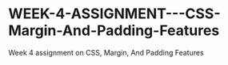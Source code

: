 # WEEK-4-ASSIGNMENT---CSS-Margin-And-Padding-Features
Week 4 assignment on CSS, Margin, And Padding Features
